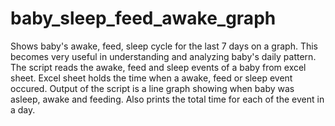 # baby_sleep_feed_awake_graph
Shows baby's awake, feed, sleep cycle for the last 7 days on a graph. 
This becomes very useful in understanding and analyzing baby's daily pattern.
The script reads the awake, feed and sleep events of a baby from excel sheet. 
Excel sheet holds the time when a awake, feed or sleep event occured.
Output of the script is a line graph showing when baby was asleep, awake and feeding.
Also prints the total time for each of the event in a day.
